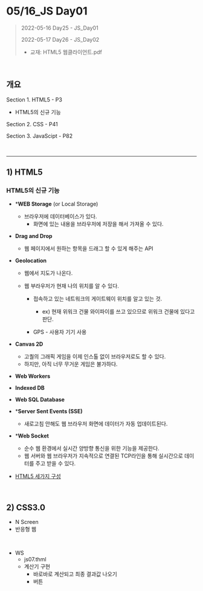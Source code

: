 # 05/16_JS Day01

> 2022-05-16 Day25 - JS_Day01
>
> 2022-05-17 Day26 - JS_Day02
>
> - 교재: HTML5 웹클라이언트.pdf

<br>

## 개요

Section 1. HTML5 - P3

 - HTML5의 신규 기능

Section 2. CSS - P41

Section 3. JavaScipt - P82

<br>

---

## 1) HTML5

### 	HTML5의 신규 기능

- ***WEB Storage** (or Local Storage)

  - 브라우저에 데이터베이스가 있다.
    - 화면에 있는 내용을 브라우저에 저장을 해서 가져올 수 있다.

- **Drag and Drop**

  - 웹 페이지에서 원하는 항목을 드래그 할 수 있게 해주는 API

- **Geolocation**

  - 웹에서 지도가 나온다.

  - 웹 부라우저가 현재 나의 위치를 알 수 있다.

    - 접속하고 있는 네트워크의 게이트웨이 위치를 알고 있는 것.

      -  ex) 현재 위워크 건물 와이파이를 쓰고 있으므로 위워크 건물에 있다고  판단.
    - GPS - 사용자 기기 사용
  
- **Canvas 2D**
  - 고퀄의 그래픽 게임을 이제 인스톨 없이 브라우저로도 할 수 있다.
  - 하지만, 아직 너무 무거운 게임은 불가하다.
- **Web Workers**
- **Indexed DB**
- **Web SQL Database**
- ***Server Sent Events (SSE)**
  - 새로고침 안해도 웹 브라우저 화면에 데이터가 자동 업데이트된다.
- ***Web Socket**
	- 	순수 웹 환경에서 실시간 양방향 통신을 위한 기능을 제공한다.
	- 	웹 서버와 웹 브라우저가 지속적으로 연결된 TCP라인을 통해 실시간으로 데이터를 주고 받을 수 있다.


- <u>HTML5 세가지 구성</u>

<br>

## 2) CSS3.0
  - N Screen
  - 반응형 웹

<br>

- WS
  - js07.thml
  - 계산기 구현
    - 바로바로 계산되고 최종 결과값 나오기
    - 버튼